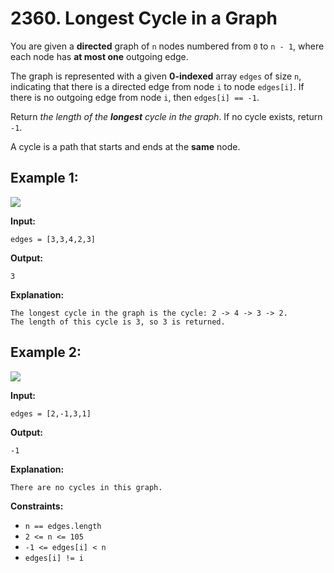 # 2360. Longest Cycle in a Graph

You are given a **directed** graph of `n` nodes numbered from `0` to `n - 1`, where each node has **at most one** outgoing edge.

The graph is represented with a given **0-indexed** array `edges` of size `n`, indicating that there is a directed edge from node `i` to node `edges[i]`. If there is no outgoing edge from node `i`, then `edges[i] == -1`.

Return _the length of the **longest** cycle in the graph_. If no cycle exists, return `-1`.

A cycle is a path that starts and ends at the **same** node.

## **Example 1:**

![](https://assets.leetcode.com/uploads/2022/06/08/graph4drawio-5.png)

**Input:** 

    edges = [3,3,4,2,3]
**Output:** 

    3
**Explanation:** 

    The longest cycle in the graph is the cycle: 2 -> 4 -> 3 -> 2.
    The length of this cycle is 3, so 3 is returned.

## **Example 2:**

![](https://assets.leetcode.com/uploads/2022/06/07/graph4drawio-1.png)

**Input:** 

    edges = [2,-1,3,1]
**Output:** 

    -1
**Explanation:** 

    There are no cycles in this graph.

**Constraints:**

*   `n == edges.length`
*   `2 <= n <= 105`
*   `-1 <= edges[i] < n`
*   `edges[i] != i`